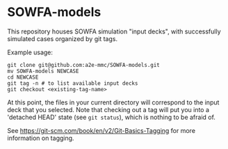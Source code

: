 # SOWFA-models

This repository houses SOWFA simulation "input decks", with successfully
simulated cases organized by git tags.

Example usage:
```
git clone git@github.com:a2e-mmc/SOWFA-models.git
mv SOWFA-models NEWCASE
cd NEWCASE
git tag -n # to list available input decks
git checkout <existing-tag-name>
```
At this point, the files in your current directory will correspond to the input
deck that you selected. Note that checking out a tag will put you into a
'detached HEAD' state (see `git status`), which is nothing to be afraid of. 

See https://git-scm.com/book/en/v2/Git-Basics-Tagging for more information on
tagging.
